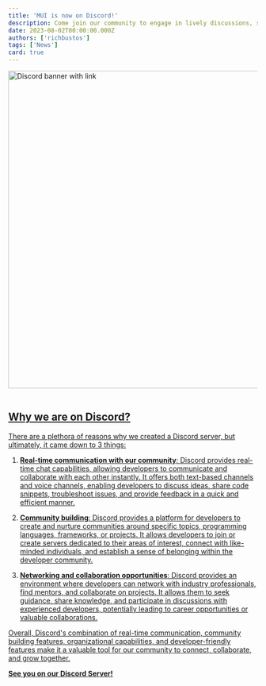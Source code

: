 ```yaml
---
title: 'MUI is now on Discord!'
description: Come join our community to engage in lively discussions, share your projects, and interact with the MUI team
date: 2023-08-02T00:00:00.000Z
authors: ['richbustos']
tags: ['News']
card: true
---
```


<a href="https://mui.com/r/discord "><img src="/static/blog/2023-discord-announcement/discord.png" width="1200" height="640" style="margin-bottom: 16px;" alt="Discord banner with link" />

## Why we are on Discord?

There are a plethora of reasons why we created a Discord server, but ultimately, it came down to 3 things:

1. **Real-time communication with our community**: Discord provides real-time chat capabilities, allowing developers to communicate and collaborate with each other instantly. It offers both text-based channels and voice channels, enabling developers to discuss ideas, share code snippets, troubleshoot issues, and provide feedback in a quick and efficient manner.

2. **Community building**: Discord provides a platform for developers to create and nurture communities around specific topics, programming languages, frameworks, or projects. It allows developers to join or create servers dedicated to their areas of interest, connect with like-minded individuals, and establish a sense of belonging within the developer community.

3. **Networking and collaboration opportunities**: Discord provides an environment where developers can network with industry professionals, find mentors, and collaborate on projects. It allows them to seek guidance, share knowledge, and participate in discussions with experienced developers, potentially leading to career opportunities or valuable collaborations.

Overall, Discord's combination of real-time communication, community building features, organizational capabilities, and developer-friendly features make it a valuable tool for our community to connect, collaborate, and grow together.

**See you on our [Discord Server!](https://mui.com/r/discord/)**
